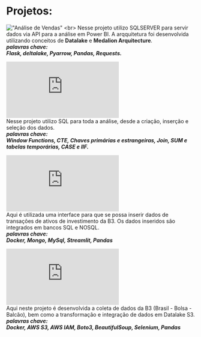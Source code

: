 # Projetos:

!["Análise de Vendas"]([https://github.com/josecarlos-dataengineer/data_series3_delta_pyarrow_flask_pandas_medalion](https://github.com/josecarlos-dataengineer/data_series3_delta_pyarrow_flask_pandas_medalion/blob/main/Readme.md)) <br>
Nesse projeto utilizo SQLSERVER para servir dados via API para a análise em Power BI. A arqquitetura foi desenvolvida utilizando conceitos de **Datalake** e **Medalion Arquitecture**. <br>
***palavras chave:*** <br>
***Flask, deltalake, Pyarrow, Pandas, Requests.***

!["Análise de Vendas SQL"](https://github.com/josecarlos-dataengineer/estudo_analise_vendas_sql/blob/main/readme.md) <br>
Nesse projeto utilizo SQL para toda a análise, desde a criação, inserção e seleção dos dados. <br>
***palavras chave:*** <br>
***Window Functions, CTE, Chaves primárias e estrangeiras, Join, SUM e tabelas temporárias, CASE e IIF.***

!["Estudo de carteira de investimentos"](https://github.com/josecarlos-dataengineer/streamlit_analise_de_carteira/blob/main/README.md) <br>
Aqui é utilizada uma interface para que se possa inserir dados de transações de ativos de investimento da B3. Os dados inseridos são integrados em bancos SQL e NOSQL. <br>
***palavras chave:*** <br>
***Docker, Mongo, MySql, Streamlit, Pandas***


!["Pipeline Dados B3 - AWS"](https://github.com/josecarlos-dataengineer/DataLakehouse_Dados_Economicos/blob/main/Readme.md) <br>
Aqui neste projeto é desenvolvida a coleta de dados da B3 (Brasil - Bolsa - Balcão), bem como a transformação e integração de dados em Datalake S3. <br>
***palavras chave:*** <br>
***Docker, AWS S3, AWS IAM, Boto3, BeautifulSoup, Selenium, Pandas***
